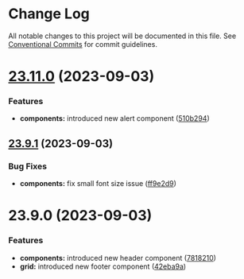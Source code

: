 # Change Log

All notable changes to this project will be documented in this file.
See [Conventional Commits](https://conventionalcommits.org) for commit guidelines.

# [23.11.0](https://github.com/yashkundalia01/nx-workspace-github-action-demo/compare/v23.10.0...v23.11.0) (2023-09-03)

### Features

- **components:** introduced new alert component ([510b294](https://github.com/yashkundalia01/nx-workspace-github-action-demo/commit/510b2944139d7315bfdf9ea55c7acb36d62bbde3))

## [23.9.1](https://github.com/yashkundalia01/nx-workspace-github-action-demo/compare/v23.9.0...v23.9.1) (2023-09-03)

### Bug Fixes

- **components:** fix small font size issue ([ff9e2d9](https://github.com/yashkundalia01/nx-workspace-github-action-demo/commit/ff9e2d93e1ec30b83ac727f547bbb97f5085d5e7))

# 23.9.0 (2023-09-03)

### Features

- **components:** introduced new header component ([7818210](https://github.com/yashkundalia01/nx-workspace-github-action-demo/commit/7818210b41f620373dea8b967c81c78752a0248b))
- **grid:** introduced new footer component ([42eba9a](https://github.com/yashkundalia01/nx-workspace-github-action-demo/commit/42eba9a11bd3adb27187d1c93a3956267e68d1e0))
